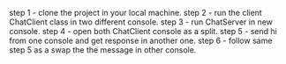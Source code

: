 step 1 - clone the project in your local machine.
step 2 - run the client ChatClient class in two different console.
step 3 - run ChatServer in new console.
step 4 - open both ChatClient console as a split.
step 5 - send hi from one console and get response in another one.
step 6 - follow same step 5 as a swap the the message in other console.
